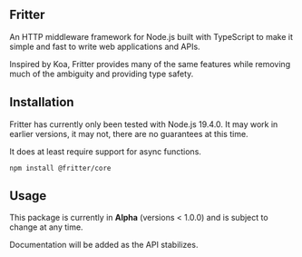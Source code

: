 ## Fritter
An HTTP middleware framework for Node.js built with TypeScript to make it simple and fast to write web applications and APIs.

Inspired by Koa, Fritter provides many of the same features while removing much of the ambiguity and providing type safety.

## Installation
Fritter has currently only been tested with Node.js 19.4.0. It may work in earlier versions, it may not, there are no guarantees at this time.

It does at least require support for async functions.

```
npm install @fritter/core
```

## Usage
This package is currently in **Alpha** (versions < 1.0.0) and is subject to change at any time.

Documentation will be added as the API stabilizes.